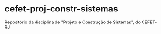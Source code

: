 # cefet-proj-constr-sistemas
Repositório da disciplina de "Projeto e Construção de Sistemas", do CEFET-RJ
